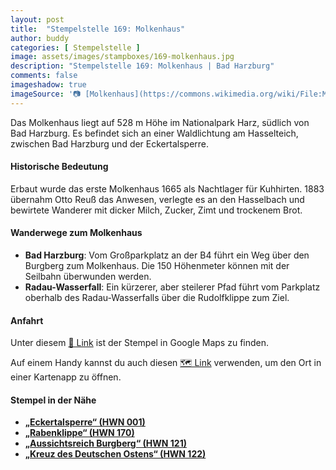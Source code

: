 ```yaml
---
layout: post
title:  "Stempelstelle 169: Molkenhaus"
author: buddy
categories: [ Stempelstelle ]
image: assets/images/stampboxes/169-molkenhaus.jpg
description: "Stempelstelle 169: Molkenhaus | Bad Harzburg"
comments: false
imageshadow: true
imageSource: '📷 [Molkenhaus](https://commons.wikimedia.org/wiki/File:Molkenhaus.jpg) von Der ursprünglich hochladende Benutzer war <a href="https://en.wikipedia.org/wiki/de:User:Hejkal" class="extiw" title="w:de:User:Hejkal">Hejkal</a> in der <a href="https://en.wikipedia.org/wiki/de:" class="extiw" title="w:de:">Wikipedia auf Deutsch</a> unter Lizenz [CC BY-SA 2.0 de](https://creativecommons.org/licenses/by-sa/2.0/de/deed.en)'
---
```


Das Molkenhaus liegt auf 528 m Höhe im Nationalpark Harz, südlich von Bad Harzburg. Es befindet sich an einer Waldlichtung am Hasselteich, zwischen Bad Harzburg und der Eckertalsperre. 

#### Historische Bedeutung

Erbaut wurde das erste Molkenhaus 1665 als Nachtlager für Kuhhirten. 1883 übernahm Otto Reuß das Anwesen, verlegte es an den Hasselbach und bewirtete Wanderer mit dicker Milch, Zucker, Zimt und trockenem Brot. 

#### Wanderwege zum Molkenhaus

- **Bad Harzburg**: Vom Großparkplatz an der B4 führt ein Weg über den Burgberg zum Molkenhaus. Die 150 Höhenmeter können mit der Seilbahn überwunden werden. 
- **Radau-Wasserfall**: Ein kürzerer, aber steilerer Pfad führt vom Parkplatz oberhalb des Radau-Wasserfalls über die Rudolfklippe zum Ziel. 

#### Anfahrt

Unter diesem [📍 Link](https://www.google.com/maps/dir/?api=1&origin=&destination=51.85568%2C%2010.57310) ist der Stempel in Google Maps zu finden.

<div class="android-only">
  Auf einem Handy kannst du auch diesen 
  <a href="geo:51.85568,10.57310">🗺️ Link</a> 
  verwenden, um den Ort in einer Kartenapp zu öffnen.
  <p></p>
</div>

#### Stempel in der Nähe

- [**„Eckertalsperre“ (HWN 001)**](/stempelstelle-1-eckertalsperre-staumauer)
- [**„Rabenklippe“ (HWN 170)**](/stempelstelle-170-rabenklippe)
- [**„Aussichtsreich Burgberg“ (HWN 121)**](/stempelstelle-121-aussichtsreich-burgberg)
- [**„Kreuz des Deutschen Ostens“ (HWN 122)**](/stempelstelle-122-kreuz-des-deutschen-ostens)
